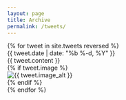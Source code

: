 ```yaml
---
layout: page
title: Archive
permalink: /tweets/
---
```


<div class="tweets-archive">
  {% for tweet in site.tweets reversed %}
  <div class="tweet-item">
    <div class="tweet-date">{{ tweet.date | date: "%b %-d, %Y" }}</div>
    <div class="tweet-content">{{ tweet.content }}</div>
    {% if tweet.image %}
      <div class="tweet-media">
        <img src="{{ tweet.image }}" alt="{{ tweet.image_alt }}">
      </div>
    {% endif %}
  </div>
  {% endfor %}
</div>